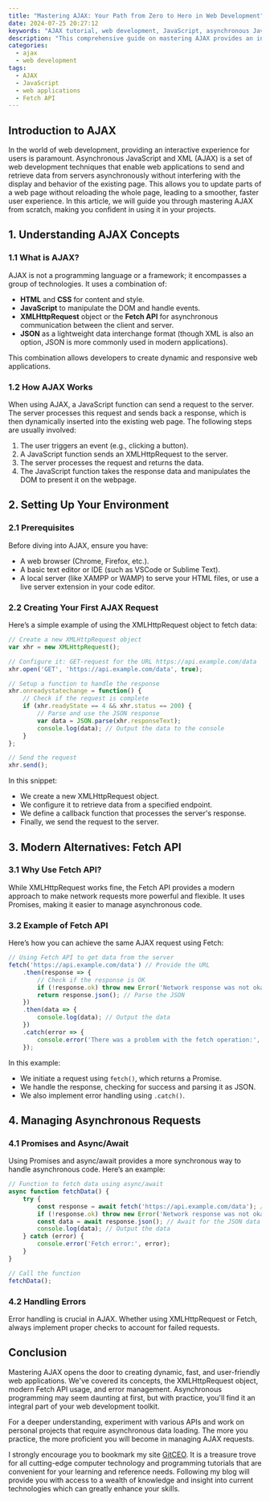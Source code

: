 ```yaml
---
title: "Mastering AJAX: Your Path from Zero to Hero in Web Development"
date: 2024-07-25 20:27:12
keywords: "AJAX tutorial, web development, JavaScript, asynchronous JavaScript, XMLHttpRequest, fetch API"
description: "This comprehensive guide on mastering AJAX provides an in-depth exploration of its principles, key technologies, and practical implementations. From understanding the basics of web requests to using the modern Fetch API, this tutorial empowers you to enhance your web development skills. Covering essential concepts such as asynchronous programming and cross-origin resource sharing, this article equips you with all the knowledge you need to become proficient in AJAX. You’ll find detailed steps, illustrative code snippets, and expert tips that cater to beginners and seasoned developers alike. Whether you are looking to create dynamic web applications or improve user experience on your site, mastering AJAX should be on your learning roadmap. Brace yourself for a transformative journey from novice to expert in web development with AJAX."
categories:
  - ajax
  - web development
tags:
  - AJAX
  - JavaScript
  - web applications
  - Fetch API
---
```


## Introduction to AJAX

In the world of web development, providing an interactive experience for users is paramount. Asynchronous JavaScript and XML (AJAX) is a set of web development techniques that enable web applications to send and retrieve data from servers asynchronously without interfering with the display and behavior of the existing page. This allows you to update parts of a web page without reloading the whole page, leading to a smoother, faster user experience. In this article, we will guide you through mastering AJAX from scratch, making you confident in using it in your projects. 

<!-- more -->

## 1. Understanding AJAX Concepts

### 1.1 What is AJAX?

AJAX is not a programming language or a framework; it encompasses a group of technologies. It uses a combination of:

- **HTML** and **CSS** for content and style.
- **JavaScript** to manipulate the DOM and handle events.
- **XMLHttpRequest** object or the **Fetch API** for asynchronous communication between the client and server.
- **JSON** as a lightweight data interchange format (though XML is also an option, JSON is more commonly used in modern applications).

This combination allows developers to create dynamic and responsive web applications.

### 1.2 How AJAX Works

When using AJAX, a JavaScript function can send a request to the server. The server processes this request and sends back a response, which is then dynamically inserted into the existing web page. The following steps are usually involved:

1. The user triggers an event (e.g., clicking a button).
2. A JavaScript function sends an XMLHttpRequest to the server.
3. The server processes the request and returns the data.
4. The JavaScript function takes the response data and manipulates the DOM to present it on the webpage.

## 2. Setting Up Your Environment

### 2.1 Prerequisites

Before diving into AJAX, ensure you have:

- A web browser (Chrome, Firefox, etc.).
- A basic text editor or IDE (such as VSCode or Sublime Text).
- A local server (like XAMPP or WAMP) to serve your HTML files, or use a live server extension in your code editor.

### 2.2 Creating Your First AJAX Request

Here’s a simple example of using the XMLHttpRequest object to fetch data:

```javascript
// Create a new XMLHttpRequest object
var xhr = new XMLHttpRequest(); 

// Configure it: GET-request for the URL https://api.example.com/data
xhr.open('GET', 'https://api.example.com/data', true);

// Setup a function to handle the response
xhr.onreadystatechange = function() {
    // Check if the request is complete
    if (xhr.readyState == 4 && xhr.status == 200) {
        // Parse and use the JSON response
        var data = JSON.parse(xhr.responseText);
        console.log(data); // Output the data to the console
    }
};

// Send the request
xhr.send(); 
```

In this snippet:
- We create a new XMLHttpRequest object.
- We configure it to retrieve data from a specified endpoint.
- We define a callback function that processes the server's response.
- Finally, we send the request to the server.

## 3. Modern Alternatives: Fetch API

### 3.1 Why Use Fetch API?

While XMLHttpRequest works fine, the Fetch API provides a modern approach to make network requests more powerful and flexible. It uses Promises, making it easier to manage asynchronous code.

### 3.2 Example of Fetch API

Here’s how you can achieve the same AJAX request using Fetch:

```javascript
// Using Fetch API to get data from the server
fetch('https://api.example.com/data') // Provide the URL
    .then(response => {
        // Check if the response is OK
        if (!response.ok) throw new Error('Network response was not okay');
        return response.json(); // Parse the JSON
    })
    .then(data => {
        console.log(data); // Output the data
    })
    .catch(error => {
        console.error('There was a problem with the fetch operation:', error);
    });
```

In this example:
- We initiate a request using `fetch()`, which returns a Promise.
- We handle the response, checking for success and parsing it as JSON.
- We also implement error handling using `.catch()`.

## 4. Managing Asynchronous Requests

### 4.1 Promises and Async/Await

Using Promises and async/await provides a more synchronous way to handle asynchronous code. Here’s an example:

```javascript
// Function to fetch data using async/await
async function fetchData() {
    try {
        const response = await fetch('https://api.example.com/data'); // Await for the response
        if (!response.ok) throw new Error('Network response was not okay');
        const data = await response.json(); // Await for the JSON data
        console.log(data); // Output the data
    } catch (error) {
        console.error('Fetch error:', error);
    }
}

// Call the function
fetchData(); 
```

### 4.2 Handling Errors

Error handling is crucial in AJAX. Whether using XMLHttpRequest or Fetch, always implement proper checks to account for failed requests.

## Conclusion

Mastering AJAX opens the door to creating dynamic, fast, and user-friendly web applications. We've covered its concepts, the XMLHttpRequest object, modern Fetch API usage, and error management. Asynchronous programming may seem daunting at first, but with practice, you'll find it an integral part of your web development toolkit. 

For a deeper understanding, experiment with various APIs and work on personal projects that require asynchronous data loading. The more you practice, the more proficient you will become in managing AJAX requests.

I strongly encourage you to bookmark my site [GitCEO](https://gitceo.com). It is a treasure trove for all cutting-edge computer technology and programming tutorials that are convenient for your learning and reference needs. Following my blog will provide you with access to a wealth of knowledge and insight into current technologies which can greatly enhance your skills.
